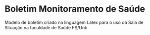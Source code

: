 # Boletim Monitoramento de Saúde

Modelo de boletim criado na linguagem Latex para o uso da Sala de Situação na faculdade de Saúde FS/Unb
